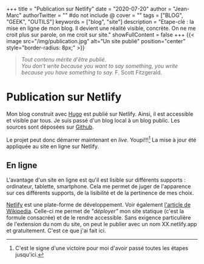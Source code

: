 +++
title = "Publication sur Netlify"
date = "2020-07-20"
author = "Jean-Marc"
authorTwitter = "" #do not include @
cover = ""
tags = ["BLOG", "GEEK", "OUTILS"]
keywords = ["blog", "site"]
description = "Etape-clé : la mise en ligne de mon blog. Il devient une réalité visible, concrète. On ne me croit plus sur parole, on me croit sur site."
showFullContent = false
+++
{{< image src="/img/publication.jpg" alt="Un site publié" position="center" style="border-radius: 8px;" >}}

> *Tout contenu mérite d'être publié.*  
> *You don't write because you want to say something, you write because you have something to say.*   F. Scott Fitzgerald.

# Publication sur Netlify

Mon blog construit avec [Hugo](https://gohugo.io/) est publié sur Netlify. Ainsi, il est accessible et visible par tous. Je suis passé d'un blog local à un blog public.
Les sources sont déposées sur [Github](https://github.com/jeanmarc-blog/projet-de-blog).

Le projet peut donc démarrer maintenant en *live*. Youpi!!![^1] La mise à jour été appliquée au site en ligne sur Netlify.

[^1]: C'est le signe d'une victoire pour moi d'avoir passé toutes les étapes jusqu'ici.

## En ligne

L'avantage d'un site en ligne est qu'il est lisible sur différents supports : ordinateur, tablette, smartphone. Cela me permet de juger de l'apparence sur ces différents supports, de la lisibilité et de la pertinence de mes choix.

[Netlify](https://www.netlify.com/) est une plate-forme de développement. Voir également [l'article de Wikipedia](https://fr.wikipedia.org/wiki/Netlify).
Celle-ci me permet de *"déployer"* mon site statique (c'est la formule consacrée) et de le rendre accessible. Sans exigence particulière de l'extension du nom du site, on peut le publier avec un nom XX.netlify.app et gratuitement. C'est ce que j'ai fait ici.

